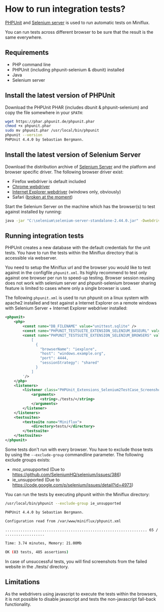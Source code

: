How to run integration tests?
=============================

[PHPUnit](https://phpunit.de/) and [Selenium server](http://www.seleniumhq.org) is used to run automatic tests on Miniflux.

You can run tests across different browser to be sure that the result is the same everywhere.

Requirements
------------

- PHP command line
- PHPUnit (including phpunit-selenium & dbunit) installed
- Java
- Selenium server


Install the latest version of PHPUnit
-------------------------------------

Download the PHPUnit PHAR (includes dbunit & phpunit-selenium) and copy the file somewhere in your `$PATH`:

```bash
wget https://phar.phpunit.de/phpunit.phar
chmod +x phpunit.phar
sudo mv phpunit.phar /usr/local/bin/phpunit
phpunit --version
PHPUnit 4.4.0 by Sebastian Bergmann.
```


Install the latest version of Selenium Server
---------------------------------------------

Download the distribution archive of [Selenium Server](http://www.seleniumhq.org/download/) and the platform and browser specific driver. The following browser driver exist:

- Firefox webdriver is default included
- [Chrome webdriver](https://sites.google.com/a/chromium.org/chromedriver/downloads)
- [Internet Explorer webdriver](http://www.seleniumhq.org/download/) (windows only, obviously)
- Safari ([broken at the moment](https://code.google.com/p/selenium/issues/detail?id=4136))

Start the Selenium Server on the machine which has the browser(s) to test against installed by running:

```cmd
java -jar "C:\selenium\selenium-server-standalone-2.44.0.jar" -Dwebdriver.ie.driver="C:\selenium\IEDriverServer.exe" -Dwebdriver.chrome.driver="C:\selenium\chromedriver.exe"
```


Running integration tests
-------------------------

PHPUnit creates a new database with the default credentials for the unit tests. You have to run the tests within the Miniflux directory that is accessible via webserver.

You need to setup the Miniflux url and the browser you would like to test against in the configfile `phpunit.xml`. Its highly recommend to test only against one browser per run to speed-up testing. Browser session reusing does not work with selenium server and phpunit-selenium browser sharing feature is limited to cases where only a single browser is used.

The following `phpunit.xml` is used to run phpunit on a linux system with apache2 installed and test against a Internet Explorer on a remote windows with Selenium Server + Internet Explorer webdriver installed:

```xml
<phpunit>
    <php>
        <const name="DB_FILENAME" value="unittest.sqlite" />
        <const name="PHPUNIT_TESTSUITE_EXTENSION_SELENIUM_BASEURL" value="http://linux.example.org/miniflux/" />
        <const name="PHPUNIT_TESTSUITE_EXTENSION_SELENIUM_BROWSERS" value='
            [
              {
                "browserName": "iexplore",
                "host": "windows.example.org",
                "port": 4444,
                "sessionStrategy": "shared"
              }
            ]
        '/>
    </php>
    <listeners>
        <listener class="PHPUnit_Extensions_Selenium2TestCase_ScreenshotListener">
            <arguments>
                <string>./tests/</string>
            </arguments>
        </listener>
    </listeners>
    <testsuites>
        <testsuite name="Miniflux">
            <directory>tests/</directory>
        </testsuite>
    </testsuites>
</phpunit>

```

Some tests don't run with every browser. You have to exclude those tests by using the ```--exclude-group``` commandline parameter. The following exclude groups exists:

* moz_unsupported (Due to https://github.com/SeleniumHQ/selenium/issues/386)
* ie_unsupported (Due to https://code.google.com/p/selenium/issues/detail?id=4973)

You can run the tests by executing phpunit within the Miniflux directory:

```bash
/usr/local/bin/phpunit --exclude-group ie_unsupported

PHPUnit 4.4.0 by Sebastian Bergmann.

Configuration read from /var/www/miniflux/phpunit.xml

................................................................. 65 / 83 ( 78%)
..................

Time: 3.74 minutes, Memory: 21.00Mb

OK (83 tests, 485 assertions)

```

In case of unsuccessful tests, you will find screenshots from the failed website in the ./tests/ directory.


Limitations
-----------
As the webdrivers using javascript to execute the tests within the browsers, it is not possible to disable javascript and tests the non-javascript fall-back functionality.